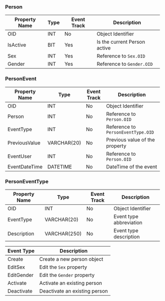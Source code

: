 ### Person

Property Name | Type | Event Track | Description
--------------|------|-------------|------------
OID           | INT  | No          | Object Identifier
IsActive      | BIT  | Yes         | Is the current Person active
Sex           | INT  | Yes         | Reference to `Sex.OID`
Gender        | INT  | Yes         | Reference to `Gender.OID`

### PersonEvent

Property Name | Type | Event Track | Description
--------------|------|-------------|------------
OID           | INT         | No   | Object Identifier
Person        | INT         | No   | Reference to `Person.OID`
EventType     | INT         | No   | Reference to `PersonEventType.OID`
PreviousValue | VARCHAR(20) | No   | Previous value of the property
EventUser     | INT         | No   | Reference to `Person.OID`
EventDateTime | DATETIME    | No   | DateTime of the event

### PersonEventType

Property Name | Type | Event Track | Description
--------------|------|-------------|------------
OID           | INT  | No          | Object Identifier
EventType     | VARCHAR(20)  | No  | Event type abbreviation
Description   | VARCHAR(250) | No  | Event type description

| Event Type | Description |
|------------|-------------|
| Create     | Create a new person object |
| EditSex    | Edit the `Sex` property | 
| EditGender | Edit the `Gender` property |
| Activate   | Activate an existing person | 
| Deactivate | Deactivate an existing person |
